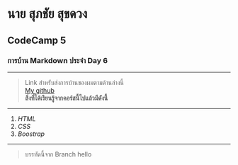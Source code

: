 # นาย สุภชัย สุขดวง 
##  CodeCamp 5
###  การบ้าน Markdown ประจำ Day 6
***
> Link สำหรับส่งการบ้านของผมตามด้านล่างนี้  
[My github](https://github.com/Supachai-Sukd/Homework_codecamp_5/tree/master/CodeCamp5)  
  **สิ่งที่ได้เรียนรู้จากคอร์สนี้ไปแล้วมีดังนี้**  
  ---
  1. _HTML_
  2. _CSS_
  3. _Boostrap_

---




>บรรทัดนี้จาก Branch hello
